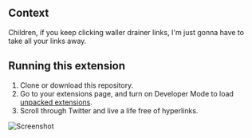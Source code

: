 ## Context

Children, if you keep clicking waller drainer links, I'm just gonna have to take all your links away.

## Running this extension

1. Clone or download this repository.
2. Go to your extensions page, and turn on Developer Mode to load [unpacked extensions][1].
3. Scroll through Twitter and live a life free of hyperlinks.

![Screenshot](https://cdn.discordapp.com/attachments/1093007938974666772/1190059375809794149/image.png?ex=65a06c29&is=658df729&hm=47cc6a07a2ca7516539740c1d687507379c668d309b48dc8465269b411d38724&)

[1]: https://developer.chrome.com/docs/extensions/mv3/getstarted/development-basics/#load-unpacked

